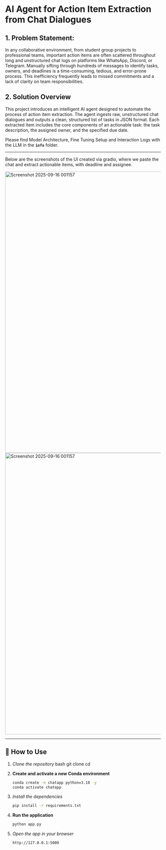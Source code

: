 
# **AI Agent for Action Item Extraction from Chat Dialogues** 

## **1. Problem Statement:**

In any collaborative environment, from student group projects to professional teams, important action items are often scattered throughout long and unstructured chat logs on platforms like WhatsApp, Discord, or Telegram. Manually sifting through hundreds of messages to identify tasks, owners, and deadlines is a time-consuming, tedious, and error-prone process. This inefficiency frequently leads to missed commitments and a lack of clarity on team responsibilities.

## **2. Solution Overview**

This project introduces an intelligent AI agent designed to automate the process of action item extraction. The agent ingests raw, unstructured chat dialogues and outputs a clean, structured list of tasks in JSON format. Each extracted item includes the core components of an actionable task: the task description, the assigned owner, and the specified due date.

Please find Model Architecture, Fine Tuning Setup and Interaction Logs with the LLM in the **`info`**  folder.


-----
Below are the screenshots of the UI created via gradio, where we paste the chat and extract actionable items, with deadline and assignee.

<img width="1919" height="908" alt="Screenshot 2025-09-16 001157" src="https://github.com/user-attachments/assets/f524d10d-6535-40b2-a102-0b218b90aecb" />

<img width="1919" height="908" alt="Screenshot 2025-09-16 001157" src="https://github.com/user-attachments/assets/e049bbe9-abf6-4fae-a6da-2da539c0d691" />

----
## 🚀 How to Use

1. *Clone the repository*
   bash
   git clone <your-repo-url>
   cd <your-repo-name>

2. **Create and activate a new Conda environment**
    ```bash
    conda create -n chatapp python=3.10 -y
    conda activate chatapp

3. *Install the dependencies*
    ```bash
    pip install -r requirements.txt

4. **Run the application**
    ```bash
    python app.py

5. *Open the app in your browser*
    ```bash
    http://127.0.0.1:5000
